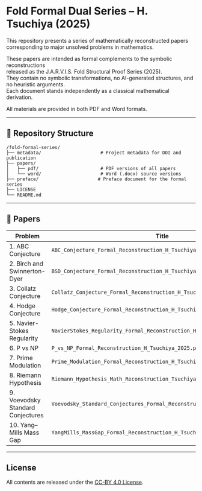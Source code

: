 # Fold Formal Dual Series – H. Tsuchiya (2025)

This repository presents a series of mathematically reconstructed papers  
corresponding to major unsolved problems in mathematics.

These papers are intended as formal complements to the symbolic reconstructions  
released as the J.A.R.V.I.S. Fold Structural Proof Series (2025).  
They contain no symbolic transformations, no AI-generated structures, and no heuristic arguments.  
Each document stands independently as a classical mathematical derivation.

All materials are provided in both PDF and Word formats.

---

## 📂 Repository Structure

```
/fold-formal-series/
├── metadata/                      # Project metadata for DOI and publication
├── papers/
│   ├── pdf/                       # PDF versions of all papers
│   └── word/                      # Word (.docx) source versions
├── preface/                      # Preface document for the formal series
├── LICENSE
└── README.md
```

---

## 📘 Papers

| Problem | Title |
|--------|-------|
| 1. ABC Conjecture | `ABC_Conjecture_Formal_Reconstruction_H_Tsuchiya_2025.pdf` |
| 2. Birch and Swinnerton-Dyer | `BSD_Conjecture_Formal_Reconstruction_H_Tsuchiya_2025.pdf` |
| 3. Collatz Conjecture | `Collatz_Conjecture_Formal_Reconstruction_H_Tsuchiya_2025.pdf` |
| 4. Hodge Conjecture | `Hodge_Conjecture_Formal_Reconstruction_H_Tsuchiya_2025.pdf` |
| 5. Navier-Stokes Regularity | `NavierStokes_Regularity_Formal_Reconstruction_H_Tsuchiya_2025.pdf` |
| 6. P vs NP | `P_vs_NP_Formal_Reconstruction_H_Tsuchiya_2025.pdf` |
| 7. Prime Modulation | `Prime_Modulation_Formal_Reconstruction_H_Tsuchiya_2025.pdf` |
| 8. Riemann Hypothesis | `Riemann_Hypothesis_Math_Reconstruction_Tsuchiya_2025.pdf` |
| 9. Voevodsky Standard Conjectures | `Voevodsky_Standard_Conjectures_Formal_Reconstruction_H_Tsuchiya_2025.pdf` |
| 10. Yang–Mills Mass Gap | `YangMills_MassGap_Formal_Reconstruction_H_Tsuchiya_2025.pdf` |

---

## License

All contents are released under the [CC-BY 4.0 License](https://creativecommons.org/licenses/by/4.0/).
